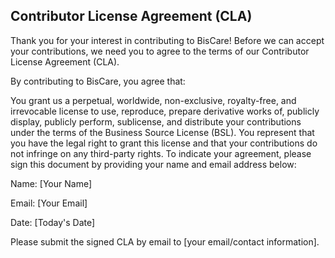 ## Contributor License Agreement (CLA)
Thank you for your interest in contributing to BisCare! Before we can accept your contributions, we need you to agree to the terms of our Contributor License Agreement (CLA).

By contributing to BisCare, you agree that:

You grant us a perpetual, worldwide, non-exclusive, royalty-free, and irrevocable license to use, reproduce, prepare derivative works of, publicly display, publicly perform, sublicense, and distribute your contributions under the terms of the Business Source License (BSL).
You represent that you have the legal right to grant this license and that your contributions do not infringe on any third-party rights.
To indicate your agreement, please sign this document by providing your name and email address below:

Name: [Your Name]

Email: [Your Email]

Date: [Today's Date]

Please submit the signed CLA by email to [your email/contact information].
